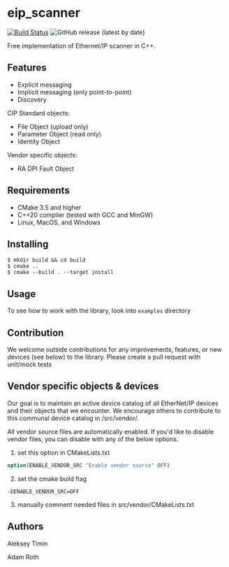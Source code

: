 # eip_scanner

[![Build Status](https://travis-ci.com/nimbuscontrols/eip_scanner.svg?branch=master)](https://travis-ci.com/nimbuscontrols/eip_scanner)
![GitHub release (latest by date)](https://img.shields.io/github/v/release/nimbuscontrols/eip_scanner)


Free implementation of Ethernet/IP scanner in C++.


## Features

* Explicit messaging
* Implicit messaging (only point-to-point)
* Discovery

CIP Standard objects:

* File Object (upload only)
* Parameter Object (read only)
* Identity Object

Vendor specific objects:

* RA DPI Fault Object 

## Requirements

* CMake 3.5 and higher
* C++20 compiler (tested with GCC and MinGW)
* Linux, MacOS, and Windows

## Installing

```shell
$ mkdir build && cd build
$ cmake ..
$ cmake --build . --target install
```

## Usage

To see how to work with the library, look into `examples` directory 

## Contribution

We welcome outside contributions for any improvements, features, or new devices (see below) to the library. Please create a pull request with unit/mock tests

## Vendor specific objects & devices

Our goal is to maintain an active device catalog of all EtherNet/IP devices and their objects that we encounter. We encourage others to contribute to this communal device catalog in /src/vendor/.

All vendor source files are automatically enabled. If you'd like to disable vendor files, you can disable with any of the below options.
1) set this option in CMakeLists.txt
```cmake
option(ENABLE_VENDOR_SRC "Enable vendor source" OFF)
```
2) set the cmake build flag 
```shell
-DENABLE_VENDOR_SRC=OFF
```
3) manually comment needed files in src/vendor/CMakeLists.txt

## Authors

Aleksey Timin

Adam Roth
